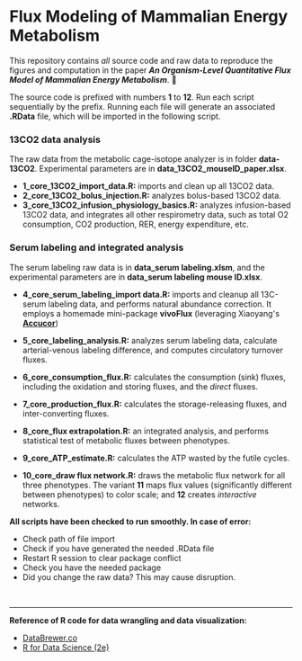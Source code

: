 <h1>Flux Modeling of Mammalian Energy Metabolism</h1>


This repository contains *all* source code and raw data to reproduce the figures and computation in the paper ***An Organism-Level Quantitative Flux Model of Mammalian Energy Metabolism***. 🌟

The source code is prefixed with numbers **1** to **12**. Run each script sequentially by the prefix. Running each file will generate an associated **.RData** file, which will be imported in the following script.

### 13CO2 data analysis

The raw data from the metabolic cage-isotope analyzer is in folder **data-13CO2**. Experimental parameters are in **data_13CO2_mouseID_paper.xlsx**. 

- **1_core_13CO2_import_data.R:** imports and clean up all 13CO2 data.
- **2_core_13CO2_bolus_injection.R:** analyzes bolus-based 13CO2 data.
- **3_core_13CO2_infusion_physiology_basics.R:** analyzes infusion-based 13CO2 data, and integrates all other respirometry data, such as total O2 consumption, CO2 production, RER, energy expenditure, etc. 

### Serum labeling and integrated analysis

The serum labeling raw data is in **data_serum labeling.xlsm**, and the experimental parameters are in **data_serum labeling mouse ID.xlsx**.

- **4_core_serum_labeling_import data.R:** imports and cleanup all 13C-serum labeling data, and performs natural abundance correction. It employs a homemade mini-package **vivoFlux** (leveraging Xiaoyang's **[Accucor](https://github.com/XiaoyangSu/AccuCor)**)

- **5_core_labeling_analysis.R:** analyzes serum labeling data, calculate arterial-venous labeling difference, and computes circulatory turnover fluxes.
- **6_core_consumption_flux.R:** calculates the consumption (sink) fluxes, including the oxidation and storing fluxes, and the *direct* fluxes. 
- **7_core_production_flux.R:** calculates the storage-releasing fluxes, and inter-converting fluxes. 
- **8_core_flux extrapolation.R:** an integrated analysis, and performs statistical test of metabolic fluxes between phenotypes.
- **9_core_ATP_estimate.R:** calculates the ATP wasted by the futile cycles. 
- **10_core_draw flux network.R:** draws the metabolic flux network for all three phenotypes. The variant **11** maps flux values (significantly different between phenotypes) to color scale; and **12** creates *interactive* networks. 


**All scripts have been checked to run smoothly. In case of error:**

- Check path of file import
- Check if you have generated the needed .RData file
- Restart R session to clear package conflict
- Check you have the needed package
- Did you change the raw data? This may cause disruption. 

<br>

----

**Reference of R code for data wrangling and data visualization:**

- [DataBrewer.co](https://databrewer.co/) 
- [R for Data Science (2e)](https://r4ds.hadley.nz/)


